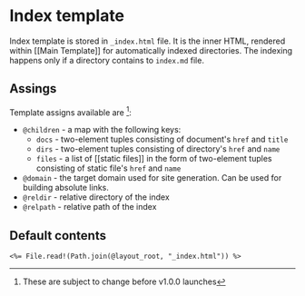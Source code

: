 # Index template

Index template is stored in `_index.html` file.
It is the inner HTML, rendered within [[Main Template]] for automatically
indexed directories. The indexing happens only if a directory contains to
`index.md` file.

## Assings

Template assigns available are [^1]:

  - `@children` - a map with the following keys:
    - `docs` - two-element tuples consisting of document's `href` and `title`
    - `dirs` - two-element tuples consisting of directory's `href` and `name`
    - `files` - a list of [[static files]] in the form of two-element tuples consisting of static file's `href` and `name`
  - `@domain` - the target domain used for site generation. Can be used for
    building absolute links.
  - `@reldir` - relative directory of the index
  - `@relpath` - relative path of the index

## Default contents

```
<%= File.read!(Path.join(@layout_root, "_index.html")) %>
```

[^1]: These are subject to change before v1.0.0 launches
